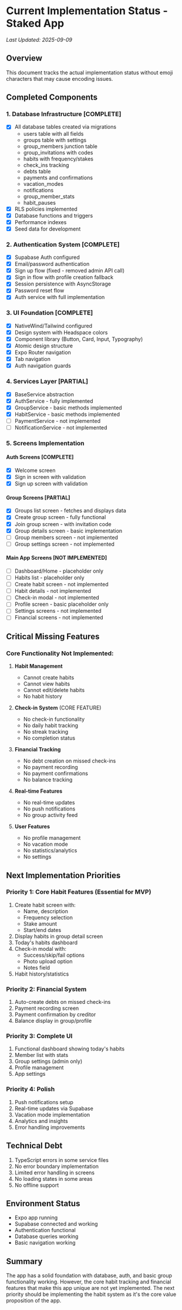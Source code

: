 # Current Implementation Status - Staked App
*Last Updated: 2025-09-09*

## Overview
This document tracks the actual implementation status without emoji characters that may cause encoding issues.

## Completed Components

### 1. Database Infrastructure [COMPLETE]
- [x] All database tables created via migrations
  - users table with all fields
  - groups table with settings
  - group_members junction table
  - group_invitations with codes
  - habits with frequency/stakes
  - check_ins tracking
  - debts table
  - payments and confirmations
  - vacation_modes
  - notifications
  - group_member_stats
  - habit_pauses
- [x] RLS policies implemented
- [x] Database functions and triggers
- [x] Performance indexes
- [x] Seed data for development

### 2. Authentication System [COMPLETE]
- [x] Supabase Auth configured
- [x] Email/password authentication
- [x] Sign up flow (fixed - removed admin API call)
- [x] Sign in flow with profile creation fallback
- [x] Session persistence with AsyncStorage
- [x] Password reset flow
- [x] Auth service with full implementation

### 3. UI Foundation [COMPLETE]
- [x] NativeWind/Tailwind configured
- [x] Design system with Headspace colors
- [x] Component library (Button, Card, Input, Typography)
- [x] Atomic design structure
- [x] Expo Router navigation
- [x] Tab navigation
- [x] Auth navigation guards

### 4. Services Layer [PARTIAL]
- [x] BaseService abstraction
- [x] AuthService - fully implemented
- [x] GroupService - basic methods implemented
- [x] HabitService - basic methods implemented
- [ ] PaymentService - not implemented
- [ ] NotificationService - not implemented

### 5. Screens Implementation

#### Auth Screens [COMPLETE]
- [x] Welcome screen
- [x] Sign in screen with validation
- [x] Sign up screen with validation

#### Group Screens [PARTIAL]
- [x] Groups list screen - fetches and displays data
- [x] Create group screen - fully functional
- [x] Join group screen - with invitation code
- [x] Group details screen - basic implementation
- [ ] Group members screen - not implemented
- [ ] Group settings screen - not implemented

#### Main App Screens [NOT IMPLEMENTED]
- [ ] Dashboard/Home - placeholder only
- [ ] Habits list - placeholder only
- [ ] Create habit screen - not implemented
- [ ] Habit details - not implemented
- [ ] Check-in modal - not implemented
- [ ] Profile screen - basic placeholder only
- [ ] Settings screens - not implemented
- [ ] Financial screens - not implemented

## Critical Missing Features

### Core Functionality Not Implemented:
1. **Habit Management**
   - Cannot create habits
   - Cannot view habits
   - Cannot edit/delete habits
   - No habit history

2. **Check-in System** (CORE FEATURE)
   - No check-in functionality
   - No daily habit tracking
   - No streak tracking
   - No completion status

3. **Financial Tracking**
   - No debt creation on missed check-ins
   - No payment recording
   - No payment confirmations
   - No balance tracking

4. **Real-time Features**
   - No real-time updates
   - No push notifications
   - No group activity feed

5. **User Features**
   - No profile management
   - No vacation mode
   - No statistics/analytics
   - No settings

## Next Implementation Priorities

### Priority 1: Core Habit Features (Essential for MVP)
1. Create habit screen with:
   - Name, description
   - Frequency selection
   - Stake amount
   - Start/end dates
2. Display habits in group detail screen
3. Today's habits dashboard
4. Check-in modal with:
   - Success/skip/fail options
   - Photo upload option
   - Notes field
5. Habit history/statistics

### Priority 2: Financial System
1. Auto-create debts on missed check-ins
2. Payment recording screen
3. Payment confirmation by creditor
4. Balance display in group/profile

### Priority 3: Complete UI
1. Functional dashboard showing today's habits
2. Member list with stats
3. Group settings (admin only)
4. Profile management
5. App settings

### Priority 4: Polish
1. Push notifications setup
2. Real-time updates via Supabase
3. Vacation mode implementation
4. Analytics and insights
5. Error handling improvements

## Technical Debt
1. TypeScript errors in some service files
2. No error boundary implementation
3. Limited error handling in screens
4. No loading states in some areas
5. No offline support

## Environment Status
- Expo app running
- Supabase connected and working
- Authentication functional
- Database queries working
- Basic navigation working

## Summary
The app has a solid foundation with database, auth, and basic group functionality working. However, the core habit tracking and financial features that make this app unique are not yet implemented. The next priority should be implementing the habit system as it's the core value proposition of the app.